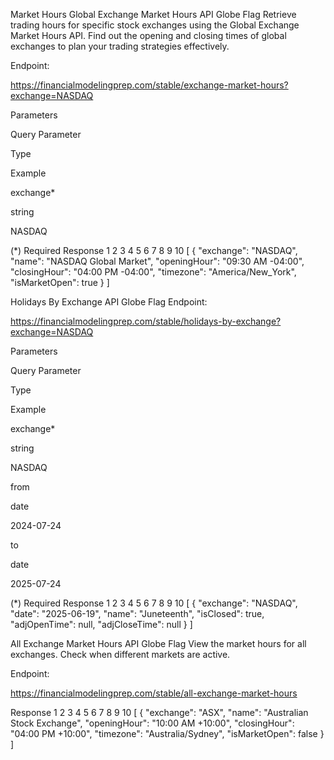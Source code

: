 Market Hours
Global Exchange Market Hours API
Globe Flag
Retrieve trading hours for specific stock exchanges using the Global Exchange Market Hours API. Find out the opening and closing times of global exchanges to plan your trading strategies effectively.

Endpoint:

https://financialmodelingprep.com/stable/exchange-market-hours?exchange=NASDAQ

Parameters

Query Parameter

Type

Example

exchange\*

string

NASDAQ

(\*) Required
Response
1
2
3
4
5
6
7
8
9
10
[
{
"exchange": "NASDAQ",
"name": "NASDAQ Global Market",
"openingHour": "09:30 AM -04:00",
"closingHour": "04:00 PM -04:00",
"timezone": "America/New_York",
"isMarketOpen": true
}
]

Holidays By Exchange API
Globe Flag
Endpoint:

https://financialmodelingprep.com/stable/holidays-by-exchange?exchange=NASDAQ

Parameters

Query Parameter

Type

Example

exchange\*

string

NASDAQ

from

date

2024-07-24

to

date

2025-07-24

(\*) Required
Response
1
2
3
4
5
6
7
8
9
10
[
{
"exchange": "NASDAQ",
"date": "2025-06-19",
"name": "Juneteenth",
"isClosed": true,
"adjOpenTime": null,
"adjCloseTime": null
}
]

All Exchange Market Hours API
Globe Flag
View the market hours for all exchanges. Check when different markets are active.

Endpoint:

https://financialmodelingprep.com/stable/all-exchange-market-hours

Response
1
2
3
4
5
6
7
8
9
10
[
{
"exchange": "ASX",
"name": "Australian Stock Exchange",
"openingHour": "10:00 AM +10:00",
"closingHour": "04:00 PM +10:00",
"timezone": "Australia/Sydney",
"isMarketOpen": false
}
]

